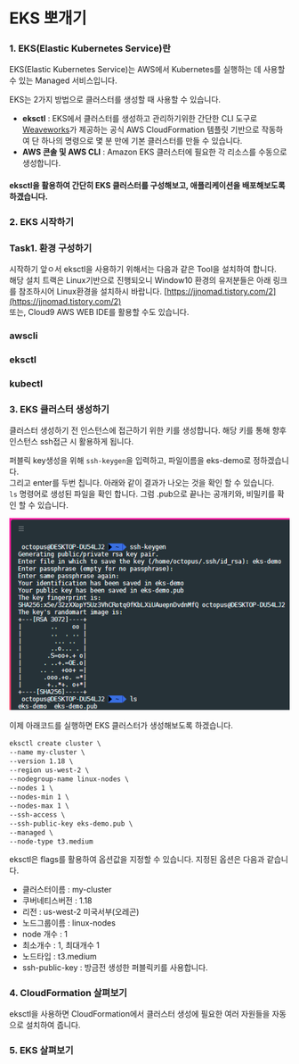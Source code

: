 # EKS 뽀개기

### 1. EKS\(Elastic Kubernetes Service\)란

EKS\(Elastic Kubernetes Service\)는 AWS에서 Kubernetes를 실행하는 데 사용할 수 있는 Managed 서비스입니다.

EKS는 2가지 방법으로 클러스터를 생성할 때 사용할 수 있습니다.

* **eksctl** : EKS에서 클러스터를 생성하고 관리하기위한 간단한 CLI 도구로 [Weaveworks](https://www.weave.works/)가 제공하는 공식 AWS CloudFormation 템플릿 기반으로 작동하여 단 하나의 명령으로 몇 분 만에 기본 클러스터를 만들 수 있습니다.
* **AWS 콘솔 및 AWS CLI** : Amazon EKS 클러스터에 필요한 각 리소스를 수동으로 생성합니다.

#### eksctl을 활용하여 간단히 EKS 클러스터를 구성해보고, 애플리케이션을 배포해보도록 하겠습니다.

### 2. EKS 시작하기

### Task1. 환경 구성하기

시작하기 앞ㅇ서 eksctl을 사용하기 위해서는 다음과 같은 Tool을 설치하여 합니다.  
해당 설치 트랙은 Linux기반으로 진행되오니 Window10 환경의 유저분들은 아래 링크를 참조하시어 Linux환경을 설치하시 바랍니다.  [https://jjnomad.tistory.com/2](https://jjnomad.tistory.com/2)  
또는, Cloud9 AWS WEB IDE를 활용할 수도 있습니다.

### awscli

### eksctl

### kubectl

### 3. EKS 클러스터 생성하기

클러스터 생성하기 전 인스턴스에 접근하기 위한 키를 생성합니다. 해당 키를 통해 향후 인스턴스 ssh접근 시 활용하게 됩니다.

퍼블릭 key생성을 위해 `ssh-keygen`을 입력하고, 파일이름을 eks-demo로 정하겠습니다.   
그리고 enter를 두번 칩니다. 아래와 같이 결과가 나오는 것을 확인 할 수 있습니다.   
`ls` 명령어로 생성된 파일을 확인 합니다. 그럼 .pub으로 끝나는 공개키와, 비밀키를 확인 할 수 있습니다.

![](../../.gitbook/assets/image%20%2827%29.png)

이제 아래코드를 실행하면 EKS 클러스터가 생성해보도록 하겠습니다.

```text
eksctl create cluster \
--name my-cluster \
--version 1.18 \
--region us-west-2 \
--nodegroup-name linux-nodes \
--nodes 1 \
--nodes-min 1 \
--nodes-max 1 \
--ssh-access \
--ssh-public-key eks-demo.pub \
--managed \
--node-type t3.medium
```

eksctl은 flags를 활용하여 옵션값을 지정할 수 있습니다. 지정된 옵션은 다음과 같습니다.

* 클러스터이름 : my-cluster
* 쿠버네티스버전 : 1.18
* 리전 : us-west-2 미국서부\(오레곤\)
* 노드그룹이름 : linux-nodes
* node 개수 : 1
* 최소개수 : 1, 최대개수 1
* 노드타입 : t3.medium
* ssh-public-key : 방금전 생성한 퍼블릭키를 사용합니다.

### 4. CloudFormation 살펴보기

eksctl을 사용하면 CloudFormation에서 클러스터 생성에 필요한 여러 자원들을 자동으로 설치하여 줍니다.



### **5. EKS 살펴보기**

